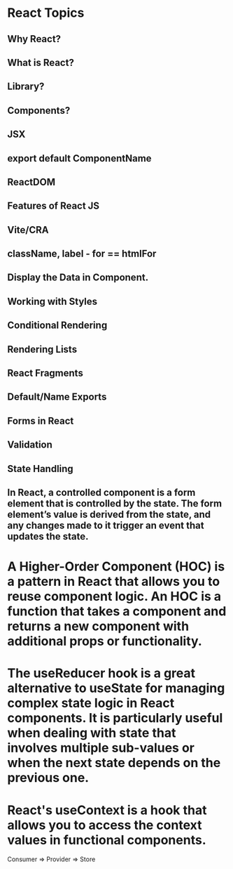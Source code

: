 # React Topics

## Why React?

## What is React?

## Library?

## Components?

## JSX

## export default ComponentName

## ReactDOM

## Features of React JS

## Vite/CRA

## className, label - for == htmlFor

## Display the Data in Component.

## Working with Styles

## Conditional Rendering

## Rendering Lists

## React Fragments

## Default/Name Exports

## Forms in React

## Validation

## State Handling

## In React, a controlled component is a form element that is controlled by the state. The form element’s value is derived from the state, and any changes made to it trigger an event that updates the state.

# A Higher-Order Component (HOC) is a pattern in React that allows you to reuse component logic. An HOC is a function that takes a component and returns a new component with additional props or functionality.

# The useReducer hook is a great alternative to useState for managing complex state logic in React components. It is particularly useful when dealing with state that involves multiple sub-values or when the next state depends on the previous one.

# React's useContext is a hook that allows you to access the context values in functional components.

Consumer => Provider => Store
